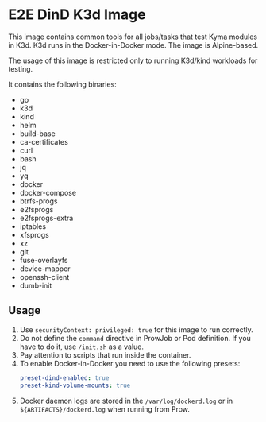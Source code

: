 # E2E DinD K3d Image

This image contains common tools for all jobs/tasks that test Kyma modules in K3d.
K3d runs in the Docker-in-Docker mode. The image is Alpine-based.

The usage of this image is restricted only to running K3d/kind workloads for testing.

It contains the following binaries:

* go
* k3d
* kind
* helm
* build-base
* ca-certificates
* curl
* bash
* jq
* yq
* docker
* docker-compose
* btrfs-progs
* e2fsprogs
* e2fsprogs-extra
* iptables
* xfsprogs
* xz
* git
* fuse-overlayfs
* device-mapper
* openssh-client
* dumb-init

## Usage

1. Use `securityContext: privileged: true` for this image to run correctly.
2. Do not define the `command` directive in ProwJob or Pod definition. If you have to do it, use `/init.sh` as a value.
3. Pay attention to scripts that run inside the container.
4. To enable Docker-in-Docker you need to use the following presets:
    ```yaml
    preset-dind-enabled: true
    preset-kind-volume-mounts: true
    ```
5. Docker daemon logs are stored in the `/var/log/dockerd.log` or in `${ARTIFACTS}/dockerd.log` when running from Prow.